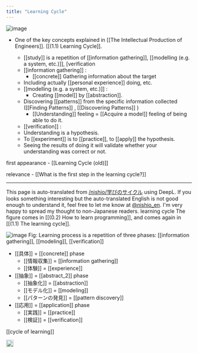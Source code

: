 ```yaml
---
title: "Learning Cycle"
---
```


![image](https://gyazo.com/56c35b870ce8e2e8ddcdadc2e346fd3e/thumb/1000)
- One of the key concepts explained in [[The Intellectual Production of Engineers]]. [[(1.1) Learning Cycle]].

    - [[study]] is a repetition of [[information gathering]], [[modelling (e.g. a system, etc.)]], [verification
    - [[information gathering]] :
        - [[concrete]] Gathering information about the target
    - Including actually [[personal experience]] doing, etc.
    - [[modelling (e.g. a system, etc.)]] :
        - Creating [[model]] by [[abstraction]].
    - Discovering [[patterns]] from the specific information collected ([[Finding Patterns]] , [[Discovering Patterns]] )
        - [[Understanding]] feeling = [[Acquire a model]] feeling of being able to do it.
    - [[verification]] :
    - Understanding is a hypothesis.
    - To [[experiment]] is to [[practice]], to [[apply]] the hypothesis.
    - Seeing the results of doing it will validate whether your understanding was correct or not.

first appearance
    - [[Learning Cycle (old)]]

relevance
    - [[What is the first step in the learning cycle?]]

---
This page is auto-translated from [/nishio/学びのサイクル](https://scrapbox.io/nishio/学びのサイクル) using DeepL. If you looks something interesting but the auto-translated English is not good enough to understand it, feel free to let me know at [@nishio_en](https://twitter.com/nishio_en). I'm very happy to spread my thought to non-Japanese readers.
learning cycle
The figure comes in [[(0.2) How to learn programming]], and comes again in [[(1.1) The learning cycle]].

![image](https://gyazo.com/d8fa43c8a552b976951921757cb5b25a/thumb/1000)
Fig: Learning process is a repetition of three phases: [[information gathering]], [[modeling]], [[verification]]

- [[具体]] = [[concrete]] phase
    - [[情報収集]] = [[information gathering]]
    - [[体験]] = [[experience]]
- [[抽象]] = [[abstract_2]] phase
    - [[抽象化]] = [[abstraction]]
    - [[モデル化]] = [[modeling]]
    - [[パターンの発見]] = [[pattern discovery]]
- [[応用]] = [[application]] phase
    - [[実践]] = [[practice]]
    - [[検証]] = [[verification]]

[[cycle of learning]]

<img src='https://scrapbox.io/api/pages/nishio-en/en/icon' alt='en.icon' height="19.5"/>
